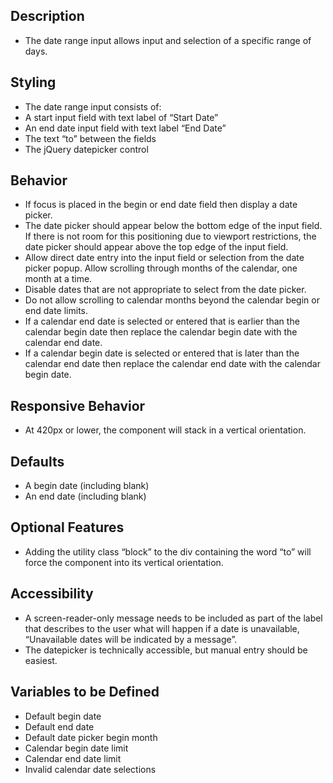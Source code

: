 ﻿## Description
- The date range input allows input and selection of a specific range of days.

## Styling
- The date range input consists of:
- A start input field with text label of “Start Date”
- An end date input field with text label “End Date”
- The text “to” between the fields
- The jQuery datepicker control

## Behavior
- If focus is placed in the begin or end date field then display a date picker. 
- The date picker should appear below the bottom edge of the input field. If there is not room for this positioning due to viewport restrictions, the date picker should appear above the top edge of the input field. 
- Allow direct date entry into the input field or selection from the date picker popup.  Allow scrolling through months of the calendar, one month at a time.
- Disable dates that are not appropriate to select from the date picker.
- Do not allow scrolling to calendar months beyond the calendar begin or end date limits.
- If a calendar end date is selected or entered that is earlier than the calendar begin date then replace the calendar begin date with the calendar end date.
- If a calendar begin date is selected or entered that is later than the calendar end date then replace the calendar end date with the calendar begin date.

## Responsive Behavior
- At 420px or lower, the component will stack in a vertical orientation.

## Defaults
- A begin date (including blank)
- An end date (including blank)

## Optional Features
- Adding the utility class “block” to the div containing the word “to” will force the component into its vertical orientation.

## Accessibility
- A screen-reader-only message needs to be included as part of the label that describes to the user what will happen if a date is unavailable, “Unavailable dates will be indicated by a message”.
- The datepicker is technically accessible, but manual entry should be easiest. 

## Variables to be Defined
- Default begin date
- Default end date
- Default date picker begin month
- Calendar begin date limit
- Calendar end date limit
- Invalid calendar date selections
